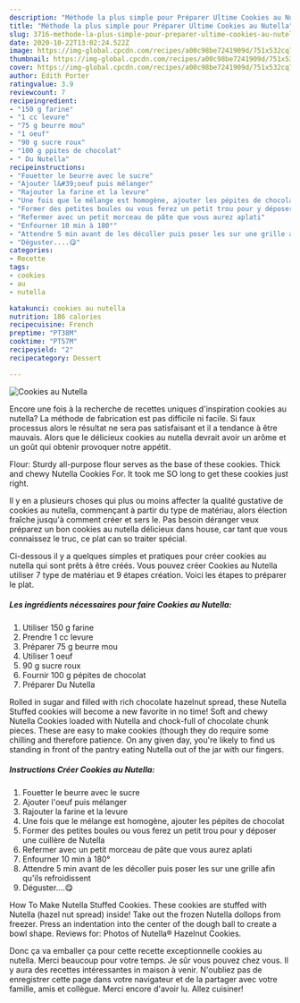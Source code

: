 ```yaml
---
description: "Méthode la plus simple pour Préparer Ultime Cookies au Nutella"
title: "Méthode la plus simple pour Préparer Ultime Cookies au Nutella"
slug: 3716-methode-la-plus-simple-pour-preparer-ultime-cookies-au-nutella
date: 2020-10-22T13:02:24.522Z
image: https://img-global.cpcdn.com/recipes/a00c98be7241909d/751x532cq70/cookies-au-nutella-photo-principale-de-la-recette.jpg
thumbnail: https://img-global.cpcdn.com/recipes/a00c98be7241909d/751x532cq70/cookies-au-nutella-photo-principale-de-la-recette.jpg
cover: https://img-global.cpcdn.com/recipes/a00c98be7241909d/751x532cq70/cookies-au-nutella-photo-principale-de-la-recette.jpg
author: Edith Porter
ratingvalue: 3.9
reviewcount: 7
recipeingredient:
- "150 g farine"
- "1 cc levure"
- "75 g beurre mou"
- "1 oeuf"
- "90 g sucre roux"
- "100 g ppites de chocolat"
- " Du Nutella"
recipeinstructions:
- "Fouetter le beurre avec le sucre"
- "Ajouter l&#39;oeuf puis mélanger"
- "Rajouter la farine et la levure"
- "Une fois que le mélange est homogène, ajouter les pépites de chocolat"
- "Former des petites boules ou vous ferez un petit trou pour y déposer une cuillère de Nutella"
- "Refermer avec un petit morceau de pâte que vous aurez aplati"
- "Enfourner 10 min à 180°"
- "Attendre 5 min avant de les décoller puis poser les sur une grille afin qu&#39;ils refroidissent"
- "Déguster....😋"
categories:
- Recette
tags:
- cookies
- au
- nutella

katakunci: cookies au nutella 
nutrition: 186 calories
recipecuisine: French
preptime: "PT38M"
cooktime: "PT57M"
recipeyield: "2"
recipecategory: Dessert

---
```



![Cookies au Nutella](https://img-global.cpcdn.com/recipes/a00c98be7241909d/751x532cq70/cookies-au-nutella-photo-principale-de-la-recette.jpg)

Encore une fois à la recherche de recettes uniques d'inspiration cookies au nutella? La méthode de fabrication est pas difficile ni facile. Si faux processus alors le résultat ne sera pas satisfaisant et il a tendance à être mauvais. Alors que le délicieux cookies au nutella devrait avoir un arôme et un goût qui obtenir provoquer notre appétit.

Flour: Sturdy all-purpose flour serves as the base of these cookies. Thick and chewy Nutella Cookies For. It took me SO long to get these cookies just right.

Il y en a plusieurs choses qui plus ou moins affecter la qualité gustative de cookies au nutella, commençant à partir du type de matériau, alors élection fraîche jusqu'à comment créer et sers le. Pas besoin déranger veux préparez un bon cookies au nutella délicieux dans house, car tant que vous connaissez le truc, ce plat can so traiter spécial.


Ci-dessous il y a quelques simples et pratiques pour créer cookies au nutella qui sont prêts à être créés. Vous pouvez créer Cookies au Nutella utiliser 7 type de matériau et 9 étapes création. Voici les étapes to préparer le plat.

<!--inarticleads1-->

##### Les ingrédients nécessaires pour faire Cookies au Nutella:

1. Utiliser 150 g farine
1. Prendre 1 cc levure
1. Préparer 75 g beurre mou
1. Utiliser 1 oeuf
1.  90 g sucre roux
1. Fournir 100 g pépites de chocolat
1. Préparer  Du Nutella


Rolled in sugar and filled with rich chocolate hazelnut spread, these Nutella Stuffed cookies will become a new favorite in no time! Soft and chewy Nutella Cookies loaded with Nutella and chock-full of chocolate chunk pieces. These are easy to make cookies (though they do require some chilling and therefore patience. On any given day, you&#39;re likely to find us standing in front of the pantry eating Nutella out of the jar with our fingers. 

<!--inarticleads2-->

##### Instructions Créer Cookies au Nutella:

1. Fouetter le beurre avec le sucre
1. Ajouter l&#39;oeuf puis mélanger
1. Rajouter la farine et la levure
1. Une fois que le mélange est homogène, ajouter les pépites de chocolat
1. Former des petites boules ou vous ferez un petit trou pour y déposer une cuillère de Nutella
1. Refermer avec un petit morceau de pâte que vous aurez aplati
1. Enfourner 10 min à 180°
1. Attendre 5 min avant de les décoller puis poser les sur une grille afin qu&#39;ils refroidissent
1. Déguster....😋


How To Make Nutella Stuffed Cookies. These cookies are stuffed with Nutella (hazel nut spread) inside! Take out the frozen Nutella dollops from freezer. Press an indentation into the center of the dough ball to create a bowl shape. Reviews for: Photos of Nutella® Hazelnut Cookies. 


Donc ça va emballer ça pour cette recette exceptionnelle cookies au nutella. Merci beaucoup pour votre temps. Je sûr vous pouvez chez vous. Il y aura des recettes  intéressantes in maison à venir. N'oubliez pas de enregistrer cette page dans votre navigateur et de la partager avec votre famille, amis et collègue. Merci encore d'avoir lu. Allez cuisiner!
